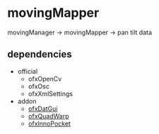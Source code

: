# movingMapper
movingManager -> movingMapper -> pan tilt data

## dependencies

- official
  - ofxOpenCv
  - ofxOsc
  - ofxXmlSettings
- addon
  - [ofxDatGui](https://github.com/braitsch/ofxDatGui)
  - [ofxQuadWarp](https://github.com/julapy/ofxQuadWarp)
  - [ofxInnoPocket](https://github.com/miyamonz/ofxInnoPocket)
  
